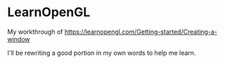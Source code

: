 # LearnOpenGL
My workthrough of https://learnopengl.com/Getting-started/Creating-a-window

I'll be rewriting a good portion in my own words to help me learn.